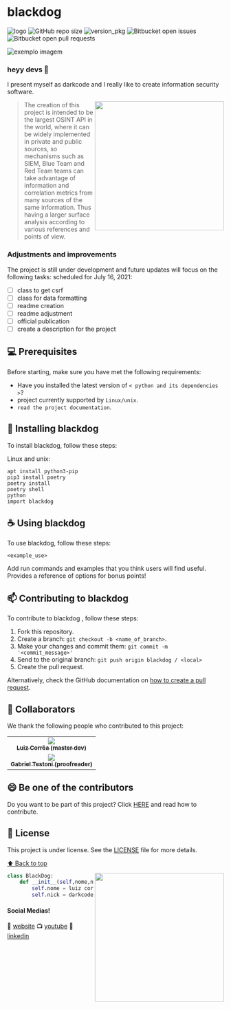 # blackdog 
![logo](https://raw.githubusercontent.com/darkcode357/blackdog/master/data/icon.png)
![GitHub repo size](https://img.shields.io/github/repo-size/iuricode/README-template?style=for-the-badge)
![version_pkg](https://img.shields.io/pypi/pyversions/blackdog?style=for-the-badge)
![Bitbucket open issues](https://img.shields.io/bitbucket/issues/iuricode/README-template?style=for-the-badge)
![Bitbucket open pull requests](https://img.shields.io/bitbucket/pr-raw/iuricode/README-template?style=for-the-badge)

<img src="exemplo-image.png" alt="exemplo imagem">

### heyy devs 👋
I present myself as darkcode and I really like to create information security software.

<img align="right" width="300" src="https://miro.medium.com/max/724/1*Dpf3zGMTvMZ94ydA2qIYmA.png" /> 

>The creation of this project is intended to be the largest OSINT API in the world, where it can be widely implemented in private and public sources, so mechanisms such as SIEM, Blue Team and Red Team teams can take advantage of information and correlation metrics from many sources of the same information. Thus having a larger surface analysis according to various references and points of view.

### Adjustments and improvements

The project is still under development and future updates will focus on the following tasks:
scheduled for July 16, 2021:

- [ ] class to get csrf
- [ ] class for data formatting
- [ ] readme creation
- [ ] readme adjustment
- [ ] official publication
- [ ] create a description for the project

## 💻 Prerequisites

Before starting, make sure you have met the following requirements:

* Have you installed the latest version of `< python and its dependencies >`?
* project currently supported by `Linux/unix`.
* `read the project documentation`.

## 🚀 Installing blackdog

To install blackdog, follow these steps:

Linux and unix:
```
apt install python3-pip
pip3 install poetry
poetry install 
poetry shell 
python 
import blackdog 
```

## ☕ Using blackdog

To use blackdog, follow these steps:

```
<example_use>
```

Add run commands and examples that you think users will find useful. Provides a reference of options for bonus points!

## 📫 Contributing to blackdog
To contribute to blackdog , follow these steps:

1. Fork this repository.
2. Create a branch: `git checkout -b <name_of_branch>`.
3. Make your changes and commit them: `git commit -m '<commit_message>'`
4. Send to the original branch: `git push origin blackdog / <local>`
5. Create the pull request.

Alternatively, check the GitHub documentation on [how to create a pull request](https://help.github.com/en/github/collaborating-with-issues-and-pull-requests/creating-a-pull-request).

## 🤝 Collaborators

We thank the following people who contributed to this project:

<table>
  <tr>
    <td align="center">
      <a href="#">
        <img src="https://media-exp1.licdn.com/dms/image/C4E03AQETeN8Ae_G47Q/profile-displayphoto-shrink_800_800/0/1588520685826?e=1628726400&v=beta&t=P_vFOy63koI9rr3D_ndXC0ZPcSPwzDRX0PAn_UHEBfQ"/><br>
        <sub>
          <b>Luiz Corrêa (master dev)</b>
        </sub>
      </a>
    </td>
  <tr>
    <td align="center">
      <a href="#">
        <img src="https://media-exp1.licdn.com/dms/image/C5603AQFIjR4zTdUOfA/profile-displayphoto-shrink_400_400/0/1609254173063?e=1628726400&v=beta&t=g0INNW4_eji1ZNFfxHBZuIma37IpUg1SyCcBQhC3Akc"/><br>
        <sub>
          <b>Gabriel Testoni (proofreader) </b>
        </sub>
      </a>
    </td>    
</table>


## 😄 Be one of the contributors<br>

Do you want to be part of this project? Click [HERE](CONTRIBUTING.md) and read how to contribute.

## 📝 License

This project is under license. See the [LICENSE](LICENSE.md) file for more details.

[⬆ Back to top](#blackdog)<br>


<img align="right" width="300" src="https://i2.wp.com/allhtaccess.info/wp-content/uploads/2018/03/programming.gif?fit=1281%2C716&ssl=1" />

```python
class BlackDog:
    def __init__(self,nome,nick):
        self.nome = luiz correa
        self.nick = darkcode0x00
```


#### Social Medias!

🏡 [website][website]
📺 [youtube][youtube]
👔 [linkedin][linkedin]


[website]: https://www.darkcode0x00.com.br/
[youtube]: https://youtube.com/c/professordarkcode
[linkedin]: https://www.linkedin.com/in/luizgustavocorrea/

